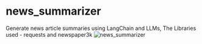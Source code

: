 # news_summarizer
Generate news article summaries using LangChain and LLMs,
The Libraries used - requests and newspaper3k
![news_summarizer](https://github.com/Ksurajjordan23/news_summarizer/assets/41442114/c4155f66-136b-46f9-84f4-a0b0b41710f1)

